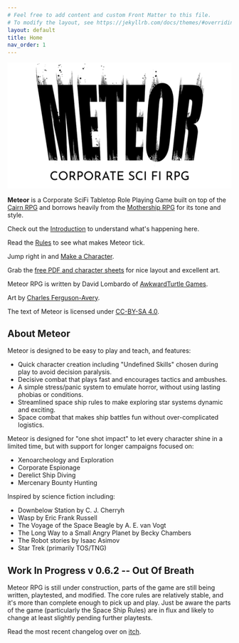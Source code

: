 ```yaml
---
# Feel free to add content and custom Front Matter to this file.
# To modify the layout, see https://jekyllrb.com/docs/themes/#overriding-theme-defaults
layout: default
title: Home
nav_order: 1
---
```


[![Meteor Banner](BannerImage.png "Meteor RPG Banner")](https://awkwardturtle.itch.io/meteor)

**Meteor** is a Corporate SciFi Tabletop Role Playing Game built on top of the [Cairn RPG](https://cairnrpg.com/) and borrows heavily from the [Mothership RPG](https://www.mothershiprpg.com/) for its tone and style.

Check out the [Introduction](/Introduction/) to understand what's happening here.

Read the [Rules](/Rules/) to see what makes Meteor tick. 

Jump right in and [Make a Character](/SRD/CharacterCreation.html).

Grab the [free PDF and character sheets](https://awkwardturtle.itch.io/meteor) for nice layout and excellent art.

Meteor RPG is written by David Lombardo of [AwkwardTurtle Games](http://awkwardturtle.games).

Art by [Charles Ferguson-Avery](https://twitter.com/CharlieFergaves/).

The text of Meteor is licensed under [CC-BY-SA 4.0](https://creativecommons.org/licenses/by-sa/4.0/).

## About Meteor

Meteor is designed to be easy to play and teach, and features:

 * Quick character creation including "Undefined Skills" chosen during play to avoid decision paralysis.
 * Decisive combat that plays fast and encourages tactics and ambushes.
 * A simple stress/panic system to emulate horror, without using lasting phobias or conditions.
 * Streamlined space ship rules to make exploring star systems dynamic and exciting.
 * Space combat that makes ship battles fun without over-complicated logistics.

Meteor is designed for "one shot impact" to let every character shine in a limited time, but with support for longer campaigns focused on:

 * Xenoarcheology and Exploration
 * Corporate Espionage
 * Derelict Ship Diving
 * Mercenary Bounty Hunting

Inspired by science fiction including:

 * Downbelow Station by C. J. Cherryh
 * Wasp by Eric Frank Russell
 * The Voyage of the Space Beagle by A. E. van Vogt
 * The Long Way to a Small Angry Planet by Becky Chambers
 * The Robot stories by Isaac Asimov
 * Star Trek (primarily TOS/TNG)

## Work In Progress v 0.6.2 -- Out Of Breath

Meteor RPG is still under construction, parts of the game are still being written, playtested, and modified. The core rules are relatively stable, and it's more than complete enough to pick up and play. Just be aware the parts of the game (particularly the Space Ship Rules) are in flux and likely to change at least slightly pending further playtests.

Read the most recent changelog over on [itch](https://awkwardturtle.itch.io/meteor/devlog/526776/out-of-breath-update-to-062).